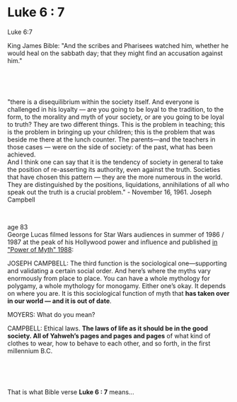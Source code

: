 # Luke 6 : 7

Luke 6:7 

King James Bible: "And the scribes and Pharisees watched him, whether he would heal on the sabbath day; that they might find an accusation against him."

&nbsp;

&nbsp;

"there is a disequilibrium within the society itself. And everyone is challenged in his loyalty — are you going to be loyal to the tradition, to the form, to the morality and myth of your society, or are you going to be loyal to truth? They are two different things. This is the problem in teaching; this is the problem in bringing up your children; this is the problem that was beside me there at the lunch counter. The parents—and the teachers in those cases — were on the side of society: of the past, what has been achieved.      
And I think one can say that it is the tendency of society in general to take the position of re-asserting its authority, even against the truth. Societies that have chosen this pattern — they are the more numerous in the world. They are distinguished by the positions, liquidations, annihilations of all who speak out the truth is a crucial problem." - November 16, 1961. Joseph Campbell

&nbsp;

age 83      
George Lucas filmed lessons for Star Wars audiences in summer of 1986 / 1987 at the peak of his Hollywood power and influence and published [in "Power of Myth" 1988](https://billmoyers.com/series/joseph-campbell-and-the-power-of-myth-1988/):

JOSEPH CAMPBELL: The third function is the sociological one—supporting and validating a certain social order. And here’s where the myths vary enormously from place to place. You can have a whole mythology for polygamy, a whole mythology for monogamy. Either one’s okay. It depends on where you are. It is this sociological function of myth that **has taken over in our world — and it is out of date**.

MOYERS: What do you mean?

CAMPBELL: Ethical laws. **The laws of life as it should be in the good society. All of Yahweh’s pages and pages and pages** of what kind of clothes to wear, how to behave to each other, and so forth, in the first millennium B.C.

&nbsp;

&nbsp;

That is what Bible verse **Luke 6 : 7** means...
